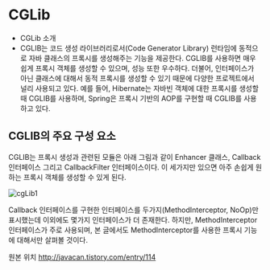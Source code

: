 # CGLib 

- CGLib 소개 
- CGLIB는 코드 생성 라이브러리로서(Code Generator Library) 런타임에 동적으로 자바 클래스의 프록시를 생성해주는 기능을 제공한다. CGLIB를 사용하면 매우 쉽게 프록시 객체를 생성할 수 있으며, 성능 또한 우수하다. 더불어, 인터페이스가 아닌 클래스에 대해서 동적 프록시를 생성할 수 있기 때문에 다양한 프로젝트에서 널리 사용되고 있다. 예를 들어, Hibernate는 자바빈 객체에 대한 프록시를 생성할 때 CGLIB를 사용하며, Spring은 프록시 기반의 AOP를 구현할 때 CGLIB를 사용하고 있다. 

## CGLIB의 주요 구성 요소 
CGLIB는 프록시 생성과 관련된 모듈은 아래 그림과 같이 Enhancer 클래스, Callback 인터페이스 그리고 CallbackFilter 인터페이스이다. 이 세가지만 있으면 아주 손쉽게 원하는 프록시 객체를 생성할 수 있게 된다. 

![cgLib1](https://user-images.githubusercontent.com/58843821/112116709-e59a1800-8bfd-11eb-8989-e474b3d8a362.png)


Callback 인터페이스를 구현한 인터페이스를 두가지(MethodInterceptor, NoOp)만 표시했는데 이외에도 몇가지 인터페이스가 더 존재한다. 하지만, MethodInterceptor 인터페이스가 주로 사용되며, 본 글에서도 MethodInterceptor를 사용한 프록시 기능에 대해서만 살펴볼 것이다.  

원본 위치 <http://javacan.tistory.com/entry/114>  